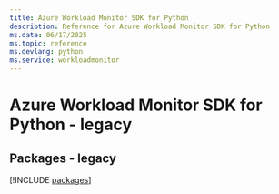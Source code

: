 ```yaml
---
title: Azure Workload Monitor SDK for Python
description: Reference for Azure Workload Monitor SDK for Python
ms.date: 06/17/2025
ms.topic: reference
ms.devlang: python
ms.service: workloadmonitor
---
```

# Azure Workload Monitor SDK for Python - legacy
## Packages - legacy
[!INCLUDE [packages](workload-monitor-index.md)]